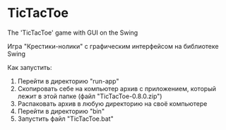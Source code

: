 # TicTacToe
The 'TicTacToe' game with GUI on the Swing

Игра "Крестики-нолики" с графическим интерфейсом на библиотеке Swing

Как запустить:
1. Перейти в директорию "run-app"
2. Cкопировать себе на компьютер архив с приложением, который лежит в этой папке (файл "TicTacToe-0.8.0.zip")
3. Распаковать архив в любую директорию на своё компьютере
4. Перейти в директорию "bin"
5. Запустить файл "TicTacToe.bat"
